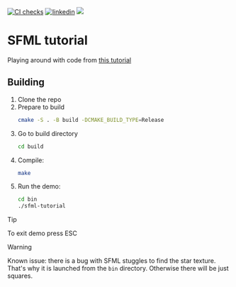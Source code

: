 [![CI checks](https://github.com/viktorvorobev/sfml-tutorial/actions/workflows/ci.yml/badge.svg)](https://github.com/viktorvorobev/sfml-tutorial/actions/workflows/ci.yml)
[![linkedin](https://img.shields.io/badge/LinkedIn-0077B5?&logo=linkedin&logoColor=white)](https://www.linkedin.com/in/mr-viktor-vorobev/)
[![](https://img.shields.io/badge/My%20CV-00A98F?logo=googledrive&logoColor=white)](https://drive.google.com/file/d/1e45Z14JU7wt4H0zuaQfNd0Xz4Yu0q1h-/view?usp=share_link)


# SFML tutorial

Playing around with code from [this tutorial](https://youtu.be/t0z3RojiKFg?si=n48Uq9axw4pKvF5g)

## Building

1. Clone the repo
2. Prepare to build  
   ```bash
   cmake -S . -B build -DCMAKE_BUILD_TYPE=Release
   ```
3. Go to build directory
   ```bash
   cd build
   ```
4. Compile:
   ```bash
   make
   ```
5. Run the demo:
   ```bash
   cd bin
   ./sfml-tutorial
   ```

> [!tip]
> To exit demo press ESC

> [!warning]
> Known issue: there is a bug with SFML stuggles to find the star texture.
> That's why it is launched from the `bin` directory.
> Otherwise there will be just squares.
